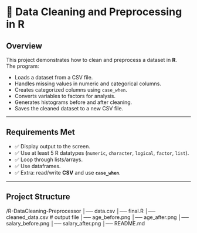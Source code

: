# 🧹 Data Cleaning and Preprocessing in R

## Overview
This project demonstrates how to clean and preprocess a dataset in **R**.  
The program:
- Loads a dataset from a CSV file.  
- Handles missing values in numeric and categorical columns.  
- Creates categorized columns using `case_when`.  
- Converts variables to factors for analysis.  
- Generates histograms before and after cleaning.  
- Saves the cleaned dataset to a new CSV file.  

---

## Requirements Met
- ✅ Display output to the screen.  
- ✅ Use at least 5 R datatypes (`numeric`, `character`, `logical`, `factor`, `list`).  
- ✅ Loop through lists/arrays.  
- ✅ Use dataframes.  
- ✅ Extra: read/write **CSV** and use **`case_when`**.  

---

## Project Structure

/R-DataCleaning-Preprocessor
│── data.csv
│── final.R
│── cleaned_data.csv # output file
│── age_before.png
│── age_after.png
│── salary_before.png
│── salary_after.png
│── README.md
